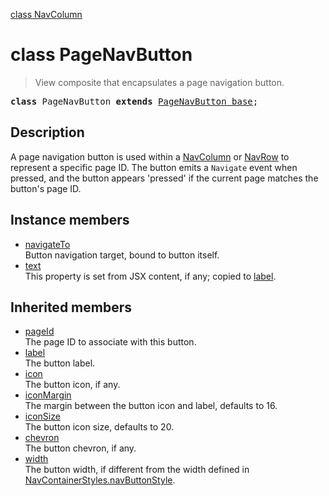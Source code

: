 [class NavColumn](NavColumn.md)

# class PageNavButton

> View composite that encapsulates a page navigation button.

<pre class="docgen_signature"><b>class</b> PageNavButton <b>extends</b> <a href="PageNavButton_base.md">PageNavButton_base</a>;</pre>

## Description

A page navigation button is used within a [NavColumn](NavColumn.md) or [NavRow](NavRow.md) to represent a specific page ID. The button emits a `Navigate` event when pressed, and the button appears 'pressed' if the current page matches the button's page ID.

## Instance members

- [<!--{ref:property}-->navigateTo](PageNavButton_navigateTo.md) <!--{refchip:protected}-->\
    Button navigation target, bound to button itself.
- [<!--{ref:property}-->text](PageNavButton_text.md) <!--{refchip:protected}-->\
    This property is set from JSX content, if any; copied to [label](PageNavButton_base_label.md).

## Inherited members

- [<!--{ref:property}-->pageId](PageNavButton_base_pageId.md) \
    The page ID to associate with this button.
- [<!--{ref:property}-->label](PageNavButton_base_label.md) \
    The button label.
- [<!--{ref:property}-->icon](PageNavButton_base_icon.md) \
    The button icon, if any.
- [<!--{ref:property}-->iconMargin](PageNavButton_base_iconMargin.md) \
    The margin between the button icon and label, defaults to 16.
- [<!--{ref:property}-->iconSize](PageNavButton_base_iconSize.md) \
    The button icon size, defaults to 20.
- [<!--{ref:property}-->chevron](PageNavButton_base_chevron.md) \
    The button chevron, if any.
- [<!--{ref:property}-->width](PageNavButton_base_width.md) \
    The button width, if different from the width defined in [NavContainerStyles.navButtonStyle](NavContainerStyles_navButtonStyle.md).